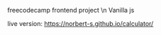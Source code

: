 freecodecamp frontend project \n
Vanilla js


live version: https://norbert-s.github.io/calculator/
